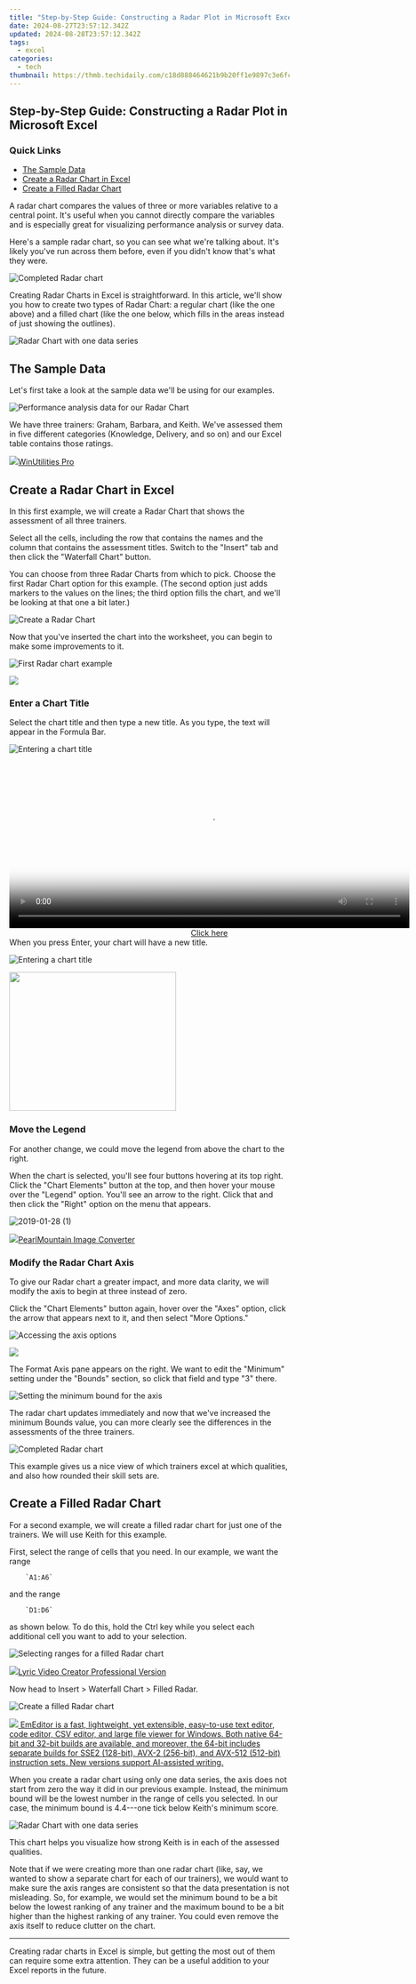 ```yaml
---
title: "Step-by-Step Guide: Constructing a Radar Plot in Microsoft Excel"
date: 2024-08-27T23:57:12.342Z
updated: 2024-08-28T23:57:12.342Z
tags:
  - excel
categories:
  - tech
thumbnail: https://thmb.techidaily.com/c18d888464621b9b20ff1e9897c3e6fc08590ad7205eab6f350d2eff8745d04c.jpg
---
```


## Step-by-Step Guide: Constructing a Radar Plot in Microsoft Excel

### Quick Links

* [The Sample Data](https://win-solutions.techidaily.com/troubleshooting-dolby-atmos-issues-in-windows-11-and-10/)
* [Create a Radar Chart in Excel](https://remote-screen-capture.techidaily.com/updated-2024-approved-zero-price-windows-desktop-snapping-tutorials/)
* [Create a Filled Radar Chart](https://android-location.techidaily.com/for-people-wanting-to-mock-gps-on-xiaomi-14-devices-drfone-by-drfone-virtual/)

 A radar chart compares the values of three or more variables relative to a central point. It's useful when you cannot directly compare the variables and is especially great for visualizing performance analysis or survey data.

 Here's a sample radar chart, so you can see what we're talking about. It's likely you've run across them before, even if you didn't know that's what they were.

![Completed Radar chart](https://static1.howtogeekimages.com/wordpress/wp-content/uploads/2019/01/completed-radar-chart.png) 

 Creating Radar Charts in Excel is straightforward. In this article, we'll show you how to create two types of Radar Chart: a regular chart (like the one above) and a filled chart (like the one below, which fills in the areas instead of just showing the outlines).

![Radar Chart with one data series](https://static1.howtogeekimages.com/wordpress/wp-content/uploads/2019/01/radar-chart-one-series.png) 

##  The Sample Data

 Let's first take a look at the sample data we'll be using for our examples.

![Performance analysis data for our Radar Chart](https://static1.howtogeekimages.com/wordpress/wp-content/uploads/2019/01/the-data.png) 

 We have three trainers: Graham, Barbara, and Keith. We've assessed them in five different categories (Knowledge, Delivery, and so on) and our Excel table contains those ratings.

<!-- affiliate ads begin -->
<a href="https://secure.2checkout.com/order/checkout.php?PRODS=4665597&QTY=1&AFFILIATE=108875&CART=1"><img src="https://www.pcclean.io/wp-content/uploads/2018/03/winutilities-box-130521.png" border="0">WinUtilities Pro</a>
<!-- affiliate ads end -->
##  Create a Radar Chart in Excel

 In this first example, we will create a Radar Chart that shows the assessment of all three trainers.

 Select all the cells, including the row that contains the names and the column that contains the assessment titles. Switch to the "Insert" tab and then click the "Waterfall Chart" button.

 You can choose from three Radar Charts from which to pick. Choose the first Radar Chart option for this example. (The second option just adds markers to the values on the lines; the third option fills the chart, and we'll be looking at that one a bit later.)

![Create a Radar Chart](https://static1.howtogeekimages.com/wordpress/wp-content/uploads/2019/01/create-radar-1.png) 

 Now that you've inserted the chart into the worksheet, you can begin to make some improvements to it.

![First Radar chart example](https://static1.howtogeekimages.com/wordpress/wp-content/uploads/2019/01/first-radar-chart.png) 

<!-- affiliate ads begin -->
<a href="https://shop.copernic.com/order/checkout.php?PRODS=41033101&QTY=1&AFFILIATE=108875&CART=1"><img src="https://secure.2checkout.com/images/merchant/8d30aa96e72440759f74bd2306c1fa3d/Copernic-2023-Affiliate-728x90-Elite.png" border="0"></a>
<!-- affiliate ads end -->
###  Enter a Chart Title

 Select the chart title and then type a new title. As you type, the text will appear in the Formula Bar.

![Entering a chart title](https://static1.howtogeekimages.com/wordpress/wp-content/uploads/2019/01/chart-title.png) 

<!-- affiliate ads begin -->
<span id="1993650">
					<video width="720" height="300" style="cursor:pointer"
           poster="//a.impactradius-go.com/display-clicktoplayimage/1993650.jpeg"
           onclick="if(!this.playClicked){this.play();this.setAttribute('controls',true);this.playClicked=true;}">
	   <source src="//a.impactradius-go.com/display-ad/22993-1993650">
	   <img src="//a.impactradius-go.com/display-clicktoplayimage/1993650.jpeg" style="border: none; height: 100%; width: 100%; object-fit: contain">
	</video>
	<div style="width:720px;text-align:center"><a href="javascript:window.open(decodeURIComponent('https%3A%2F%2Fhomestyler.sjv.io%2Fc%2F5597632%2F1993650%2F22993'), '_blank');void(0);">Click here</a></div>
</span>
<img height="0" width="0" src="https://imp.pxf.io/i/5597632/1993650/22993" style="position:absolute;visibility:hidden;" border="0" />
<!-- affiliate ads end -->
 When you press Enter, your chart will have a new title.

![Entering a chart title](https://static1.howtogeekimages.com/wordpress/wp-content/uploads/2019/01/chart-title.png) 

<!-- affiliate ads begin -->
<a href="https://imp.i357552.net/c/5597632/863039/11832" target="_top" id="863039"><img src="//a.impactradius-go.com/display-ad/11832-863039" border="0" alt="" width="300" height="250"/></a>
<!-- affiliate ads end -->
###  Move the Legend

 For another change, we could move the legend from above the chart to the right.

 When the chart is selected, you'll see four buttons hovering at its top right. Click the "Chart Elements" button at the top, and then hover your mouse over the "Legend" option. You'll see an arrow to the right. Click that and then click the "Right" option on the menu that appears.

![2019-01-28 (1)](https://static1.howtogeekimages.com/wordpress/wp-content/uploads/2019/01/2019-01-28-1.png) 

<!-- affiliate ads begin -->
<a href="https://secure.2checkout.com/order/checkout.php?PRODS=4550420&QTY=1&AFFILIATE=108875&CART=1"><img src="https://www.pearlmountainsoft.com/n_img/product/pic/f_02.jpg" border="0">PearlMountain Image Converter</a>
<!-- affiliate ads end -->
###  Modify the Radar Chart Axis

 To give our Radar chart a greater impact, and more data clarity, we will modify the axis to begin at three instead of zero.

 Click the "Chart Elements" button again, hover over the "Axes" option, click the arrow that appears next to it, and then select "More Options."

![Accessing the axis options](https://static1.howtogeekimages.com/wordpress/wp-content/uploads/2019/01/axis-options.png) 

<!-- affiliate ads begin -->
<a href="https://store.advancedwebranking.com/order/checkout.php?PRODS=4715051&QTY=1&AFFILIATE=108875&CART=1"><img src="https://secure.avangate.com/images/merchant/14edc6ebfdae2e23bbed83d67f50e983/products/33_awr%20logo.png" border="0"></a>
<!-- affiliate ads end -->
 The Format Axis pane appears on the right. We want to edit the "Minimum" setting under the "Bounds" section, so click that field and type "3" there.

![Setting the minimum bound for the axis](https://static1.howtogeekimages.com/wordpress/wp-content/uploads/2019/01/setting-minimum-bound-1.png) 

 The radar chart updates immediately and now that we've increased the minimum Bounds value, you can more clearly see the differences in the assessments of the three trainers.

![Completed Radar chart](https://static1.howtogeekimages.com/wordpress/wp-content/uploads/2019/01/completed-radar-chart.png) 

 This example gives us a nice view of which trainers excel at which qualities, and also how rounded their skill sets are.

##  Create a Filled Radar Chart

 For a second example, we will create a filled radar chart for just one of the trainers. We will use Keith for this example.

 First, select the range of cells that you need. In our example, we want the range

        `A1:A6`
    
 and the range

        `D1:D6`
    
 as shown below. To do this, hold the Ctrl key while you select each additional cell you want to add to your selection.

![Selecting ranges for a filled Radar chart](https://static1.howtogeekimages.com/wordpress/wp-content/uploads/2019/01/selecting-cell-ranges.png) 

<!-- affiliate ads begin -->
<a href="https://secure.2checkout.com/order/checkout.php?PRODS=11224199&QTY=1&AFFILIATE=108875&CART=1"><img src="https://secure.avangate.com/images/merchant/e09fdffe648a30658a9657bbed7b2388/products/copy_boxshot_lyricvideo.png" border="0">Lyric Video Creator Professional Version</a>
<!-- affiliate ads end -->
 Now head to Insert > Waterfall Chart > Filled Radar.

![Create a filled Radar chart](https://static1.howtogeekimages.com/wordpress/wp-content/uploads/2019/01/filled-radar.png) 

<!-- affiliate ads begin -->
<a href="https://shop.emeditor.com/order/checkout.php?PRODS=4610657&QTY=1&AFFILIATE=108875&CART=1"><img src="https://www.emeditor.com/wp-content/uploads/2024/06/emeditor_chat_ai.png" border="0">
EmEditor is a fast, lightweight, yet extensible, easy-to-use text editor, code editor, CSV editor, and large file viewer for Windows. Both native 64-bit and 32-bit builds are available, and moreover, the 64-bit includes separate builds for SSE2 (128-bit), AVX-2 (256-bit), and AVX-512 (512-bit) instruction sets. New versions support AI-assisted writing.</a>
<!-- affiliate ads end -->
 When you create a radar chart using only one data series, the axis does not start from zero the way it did in our previous example. Instead, the minimum bound will be the lowest number in the range of cells you selected. In our case, the minimum bound is 4.4---one tick below Keith's minimum score.

![Radar Chart with one data series](https://static1.howtogeekimages.com/wordpress/wp-content/uploads/2019/01/radar-chart-one-series.png) 

 This chart helps you visualize how strong Keith is in each of the assessed qualities.

 Note that if we were creating more than one radar chart (like, say, we wanted to show a separate chart for each of our trainers), we would want to make sure the axis ranges are consistent so that the data presentation is not misleading. So, for example, we would set the minimum bound to be a bit below the lowest ranking of any trainer and the maximum bound to be a bit higher than the highest ranking of any trainer. You could even remove the axis itself to reduce clutter on the chart.

---

 Creating radar charts in Excel is simple, but getting the most out of them can require some extra attention. They can be a useful addition to your Excel reports in the future.

<ins class="adsbygoogle"
     style="display:block"
     data-ad-format="autorelaxed"
     data-ad-client="ca-pub-7571918770474297"
     data-ad-slot="1223367746"></ins>



<ins class="adsbygoogle"
     style="display:block"
     data-ad-client="ca-pub-7571918770474297"
     data-ad-slot="8358498916"
     data-ad-format="auto"
     data-full-width-responsive="true"></ins>


